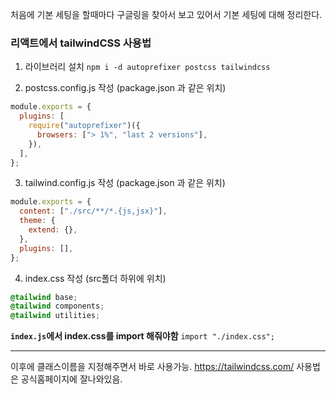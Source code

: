 처음에 기본 세팅을 할때마다 구글링을 찾아서 보고 있어서 기본 세팅에 대해 정리한다.

### 리액트에서 tailwindCSS 사용법

1. 라이브러리 설치
`npm i -d autoprefixer postcss tailwindcss`

2. postcss.config.js 작성 (package.json 과 같은 위치)
```javascript
module.exports = {
  plugins: [
    require("autoprefixer")({
      browsers: ["> 1%", "last 2 versions"],
    }),
  ],
};
```
3. tailwind.config.js 작성 (package.json 과 같은 위치)
```javascript
module.exports = {
  content: ["./src/**/*.{js,jsx}"],
  theme: {
    extend: {},
  },
  plugins: [],
};
``` 
4. index.css 작성 (src폴더 하위에 위치)
```css
@tailwind base;
@tailwind components;
@tailwind utilities;
```
**`index.js`에서 index.css를 import 해줘야함**
`import "./index.css";`


---

이후에 클래스이름을 지정해주면서 바로 사용가능.
https://tailwindcss.com/ 사용법은 공식홈페이지에 잘나와있음.
